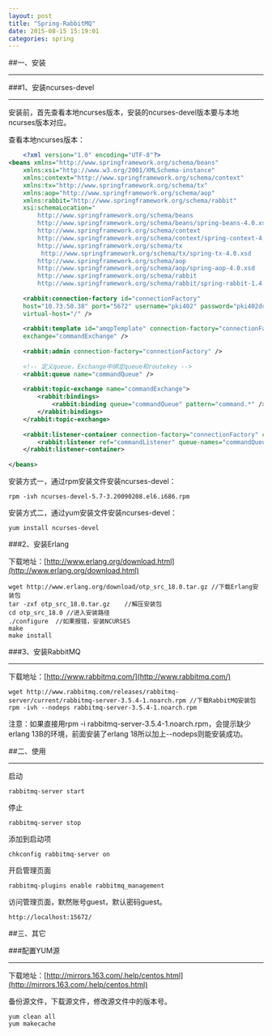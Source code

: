 ```yaml
---  
layout: post  
title: "Spring-RabbitMQ"  
date: 2015-08-15 15:19:01  
categories: spring  
---  
```



##一、安装
***

###1、安装ncurses-devel
***
安装前，首先查看本地ncurses版本，安装的ncurses-devel版本要与本地ncurses版本对应。

查看本地ncurses版本：

```xml
    <?xml version="1.0" encoding="UTF-8"?>
<beans xmlns="http://www.springframework.org/schema/beans"
	xmlns:xsi="http://www.w3.org/2001/XMLSchema-instance" 
	xmlns:context="http://www.springframework.org/schema/context"
	xmlns:tx="http://www.springframework.org/schema/tx" 
	xmlns:aop="http://www.springframework.org/schema/aop"
	xmlns:rabbit="http://www.springframework.org/schema/rabbit"
	xsi:schemaLocation="  
		http://www.springframework.org/schema/beans   
	   	http://www.springframework.org/schema/beans/spring-beans-4.0.xsd
       	http://www.springframework.org/schema/context 
       	http://www.springframework.org/schema/context/spring-context-4.0.xsd
       	http://www.springframework.org/schema/tx 
      	 http://www.springframework.org/schema/tx/spring-tx-4.0.xsd
       	http://www.springframework.org/schema/aop 
       	http://www.springframework.org/schema/aop/spring-aop-4.0.xsd
       	http://www.springframework.org/schema/rabbit
       	http://www.springframework.org/schema/rabbit/spring-rabbit-1.4.xsd">
	
	<rabbit:connection-factory id="connectionFactory"
	host="10.73.50.38" port="5672" username="pki402" password="pki402dcs"
	virtual-host="/" />
	
	<rabbit:template id="amqpTemplate" connection-factory="connectionFactory"
    exchange="commandExchange" />
    
	<rabbit:admin connection-factory="connectionFactory" />
	
	<!-- 定义queue，Exchange中绑定queue和routekey -->
	<rabbit:queue name="commandQueue" />
	
	<rabbit:topic-exchange name="commandExchange">
		<rabbit:bindings>
			<rabbit:binding queue="commandQueue" pattern="command.*" />
		</rabbit:bindings>
	</rabbit:topic-exchange>
	
	<rabbit:listener-container connection-factory="connectionFactory" concurrency="10" > 
    	<rabbit:listener ref="commandListener" queue-names="commandQueue" />
	</rabbit:listener-container>
	
</beans>   
```

安装方式一，通过rpm安装文件安装ncurses-devel：

    rpm -ivh ncurses-devel-5.7-3.20090208.el6.i686.rpm    
    
安装方式二，通过yum安装文件安装ncurses-devel：

    yum install ncurses-devel
    
###2、安装Erlang

下载地址：[http://www.erlang.org/download.html](http://www.erlang.org/download.html)

    wget http://www.erlang.org/download/otp_src_18.0.tar.gz //下载Erlang安装包
    tar -zxf otp_src_18.0.tar.gz    //解压安装包
    cd otp_src_18.0 //进入安装路径
    ./configure  //如果报错，安装NCURSES
    make    
    make install

###3、安装RabbitMQ
***
下载地址：[http://www.rabbitmq.com/](http://www.rabbitmq.com/)

    wget http://www.rabbitmq.com/releases/rabbitmq-server/current/rabbitmq-server-3.5.4-1.noarch.rpm //下载RabbitMQ安装包
    rpm -ivh --nodeps rabbitmq-server-3.5.4-1.noarch.rpm

 注意：如果直接用rpm -i rabbitmq-server-3.5.4-1.noarch.rpm，会提示缺少erlang 13B的环境，前面安装了erlang 18所以加上--nodeps则能安装成功。
 
##二、使用
***
启动

    rabbitmq-server start
    
停止

    rabbitmq-server stop
    
添加到启动项

    chkconfig rabbitmq-server on
    
开启管理页面

    rabbitmq-plugins enable rabbitmq_management
    
访问管理页面，默然账号guest，默认密码guest。

    http://localhost:15672/

##三、其它

###配置YUM源
***
下载地址：[http://mirrors.163.com/.help/centos.html](http://mirrors.163.com/.help/centos.html)

备份源文件，下载源文件，修改源文件中的版本号。

    yum clean all
    yum makecache






